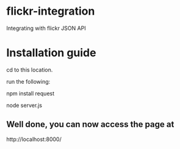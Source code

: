 # flickr-integration
Integrating with flickr JSON API


# Installation guide
cd to this location.

run the following:

npm install request

node server.js

Well done, you can now access the page at
------------------------------------------
http://localhost:8000/

